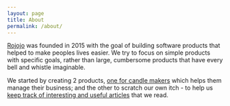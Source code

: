 ```yaml
---
layout: page
title: About
permalink: /about/
---
```


[Rojojo](/) was founded in 2015 with the goal of building software products that
helped to make peoples lives easier. We try to focus on simple products with
specific goals, rather than large, cumbersome products that have every bell and
whistle imaginable.

We started by creating 2 products, [one for candle makers](http://candlemakerpro.com) which helps them manage
their business; and the other to scratch our own itch - to help us [keep track of
interesting and useful articles](http://fullystacked.com) that we read.
